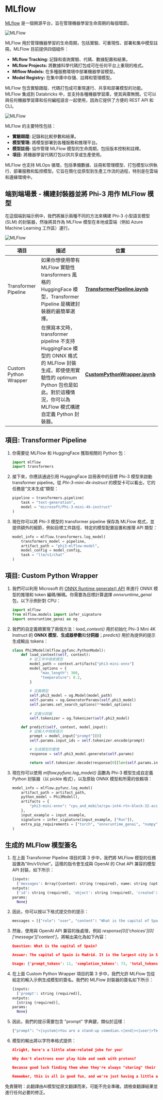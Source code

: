 # MLflow

[MLflow](https://mlflow.org/) 是一個開源平台，旨在管理機器學習生命周期的每個環節。

![MLFlow](../../../../translated_images/MlFlowmlops.9c163870a3150e994d8e662d65cdb1158e5e87df857f4c7793eb04367e4748dd.tw.png)

MLFlow 用於管理機器學習的生命周期，包括實驗、可重現性、部署和集中模型註冊。MLFlow 目前提供四個組件：

- **MLflow Tracking:** 記錄和查詢實驗、代碼、數據配置和結果。
- **MLflow Projects:** 將數據科學代碼打包成可在任何平台上重現的格式。
- **Mlflow Models:** 在多種服務環境中部署機器學習模型。
- **Model Registry:** 在集中庫中存儲、註釋和管理模型。

MLFlow 包含實驗跟蹤、代碼打包成可重現運行、共享和部署模型的功能。MLFlow 集成到 Databricks 中，並支持各種機器學習庫，使其與庫無關。它可以與任何機器學習庫和任何編程語言一起使用，因為它提供了方便的 REST API 和 CLI。

![MLFlow](../../../../translated_images/MLflow2.4b79a06c76e338ff4deea61f7c0ffd0d9ae2ddff2e20a4c43f2c1098c13bb54b.tw.png)

MLFlow 的主要特性包括：

- **實驗跟蹤:** 記錄和比較參數和結果。
- **模型管理:** 將模型部署到各種服務和推理平台。
- **模型註冊:** 協作管理 MLFlow 模型的生命周期，包括版本控制和註釋。
- **項目:** 將機器學習代碼打包以供共享或生產使用。

MLFlow 也支持 MLOps 循環，包括準備數據、註冊和管理模型、打包模型以供執行、部署服務和監控模型。它旨在簡化從原型到生產工作流的過程，特別是在雲端和邊緣環境中。

## 端到端場景 - 構建封裝器並將 Phi-3 用作 MLFlow 模型

在這個端到端示例中，我們將展示兩種不同的方法來構建 Phi-3 小型語言模型 (SLM) 的封裝器，然後將其作為 MLFlow 模型在本地或雲端（例如 Azure Machine Learning 工作區）運行。

![MLFlow](../../../../translated_images/MlFlow1.03f2450731cbbebec395ae9820571ba0ac8fd5e37462c26b7cf6bc00ca4d899a.tw.png)

| 項目 | 描述 | 位置 |
| ------------ | ----------- | -------- |
| Transformer Pipeline | 如果你想使用帶有 MLFlow 實驗性 transformers 風格的 HuggingFace 模型，Transformer Pipeline 是構建封裝器的最簡單選擇。 | [**TransformerPipeline.ipynb**](../../../../code/06.E2E/E2E_Phi-3-MLflow_TransformerPipeline.ipynb) |
| Custom Python Wrapper | 在撰寫本文時，transformer pipeline 不支持 HuggingFace 模型的 ONNX 格式的 MLFlow 封裝生成，即使使用實驗性的 optimum Python 包也是如此。對於這種情況，你可以為 MLFlow 模式構建自定義 Python 封裝器。 | [**CustomPythonWrapper.ipynb**](../../../../code/06.E2E/E2E_Phi-3-MLflow_CustomPythonWrapper.ipynb) |

## 項目: Transformer Pipeline

1. 你需要從 MLFlow 和 HuggingFace 獲取相關的 Python 包：

    ``` Python
    import mlflow
    import transformers
    ```

2. 接下來，你應該通過引用 HuggingFace 註冊表中的目標 Phi-3 模型來啟動 transformer pipeline。從 _Phi-3-mini-4k-instruct_ 的模型卡可以看出，它的任務是“文本生成”類型：

    ``` Python
    pipeline = transformers.pipeline(
        task = "text-generation",
        model = "microsoft/Phi-3-mini-4k-instruct"
    )
    ```

3. 現在你可以將 Phi-3 模型的 transformer pipeline 保存為 MLFlow 格式，並提供額外的細節，例如目標工件路徑、特定的模型配置設置和推理 API 類型：

    ``` Python
    model_info = mlflow.transformers.log_model(
        transformers_model = pipeline,
        artifact_path = "phi3-mlflow-model",
        model_config = model_config,
        task = "llm/v1/chat"
    )
    ```

## 項目: Custom Python Wrapper

1. 我們可以利用 Microsoft 的 [ONNX Runtime generate() API](https://github.com/microsoft/onnxruntime-genai) 來進行 ONNX 模型的推理和 token 編碼/解碼。你需要為目標計算選擇 _onnxruntime_genai_ 包，以下示例針對 CPU：

    ``` Python
    import mlflow
    from mlflow.models import infer_signature
    import onnxruntime_genai as og
    ```

1. 我們的自定義類實現了兩個方法：_load_context()_ 用於初始化 Phi-3 Mini 4K Instruct 的 **ONNX 模型**、**生成器參數**和**分詞器**；_predict()_ 用於為提供的提示生成輸出 tokens：

    ``` Python
    class Phi3Model(mlflow.pyfunc.PythonModel):
        def load_context(self, context):
            # 從工件中檢索模型
            model_path = context.artifacts["phi3-mini-onnx"]
            model_options = {
                 "max_length": 300,
                 "temperature": 0.2,         
            }
        
            # 定義模型
            self.phi3_model = og.Model(model_path)
            self.params = og.GeneratorParams(self.phi3_model)
            self.params.set_search_options(**model_options)
            
            # 定義分詞器
            self.tokenizer = og.Tokenizer(self.phi3_model)
    
        def predict(self, context, model_input):
            # 從輸入中檢索提示
            prompt = model_input["prompt"][0]
            self.params.input_ids = self.tokenizer.encode(prompt)
    
            # 生成模型的響應
            response = self.phi3_model.generate(self.params)
    
            return self.tokenizer.decode(response[0][len(self.params.input_ids):])
    ```

1. 現在你可以使用 _mlflow.pyfunc.log_model()_ 函數為 Phi-3 模型生成自定義 Python 封裝器（以 pickle 格式），以及原始 ONNX 模型和所需的依賴項：

    ``` Python
    model_info = mlflow.pyfunc.log_model(
        artifact_path = artifact_path,
        python_model = Phi3Model(),
        artifacts = {
            "phi3-mini-onnx": "cpu_and_mobile/cpu-int4-rtn-block-32-acc-level-4",
        },
        input_example = input_example,
        signature = infer_signature(input_example, ["Run"]),
        extra_pip_requirements = ["torch", "onnxruntime_genai", "numpy"],
    )
    ```

## 生成的 MLFlow 模型簽名

1. 在上面 Transformer Pipeline 項目的第 3 步中，我們將 MLFlow 模型的任務設置為“_llm/v1/chat_”。這樣的指令會生成與 OpenAI 的 Chat API 兼容的模型 API 封裝，如下所示：

    ``` Python
    {inputs: 
      ['messages': Array({content: string (required), name: string (optional), role: string (required)}) (required), 'temperature': double (optional), 'max_tokens': long (optional), 'stop': Array(string) (optional), 'n': long (optional), 'stream': boolean (optional)],
    outputs: 
      ['id': string (required), 'object': string (required), 'created': long (required), 'model': string (required), 'choices': Array({finish_reason: string (required), index: long (required), message: {content: string (required), name: string (optional), role: string (required)} (required)}) (required), 'usage': {completion_tokens: long (required), prompt_tokens: long (required), total_tokens: long (required)} (required)],
    params: 
      None}
    ```

1. 因此，你可以按以下格式提交你的提示：

    ``` Python
    messages = [{"role": "user", "content": "What is the capital of Spain?"}]
    ```

1. 然後，使用與 OpenAI API 兼容的後處理，例如 _response[0][‘choices’][0][‘message’][‘content’]_，將輸出美化為如下內容：

    ``` JSON
    Question: What is the capital of Spain?
    
    Answer: The capital of Spain is Madrid. It is the largest city in Spain and serves as the political, economic, and cultural center of the country. Madrid is located in the center of the Iberian Peninsula and is known for its rich history, art, and architecture, including the Royal Palace, the Prado Museum, and the Plaza Mayor.
    
    Usage: {'prompt_tokens': 11, 'completion_tokens': 73, 'total_tokens': 84}
    ```

1. 在上面 Custom Python Wrapper 項目的第 3 步中，我們允許 MLFlow 包從給定的輸入示例生成模型的簽名。我們的 MLFlow 封裝器的簽名如下所示：

    ``` Python
    {inputs: 
      ['prompt': string (required)],
    outputs: 
      [string (required)],
    params: 
      None}
    ```

1. 因此，我們的提示需要包含 "prompt" 字典鍵，類似於這樣：

    ``` Python
    {"prompt": "<|system|>You are a stand-up comedian.<|end|><|user|>Tell me a joke about atom<|end|><|assistant|>",}
    ```

1. 模型的輸出將以字符串格式提供：

    ``` JSON
    Alright, here's a little atom-related joke for you!
    
    Why don't electrons ever play hide and seek with protons?
    
    Because good luck finding them when they're always "sharing" their electrons!
    
    Remember, this is all in good fun, and we're just having a little atomic-level humor!
    ```

免責聲明：此翻譯由AI模型從原文翻譯而來，可能不完全準確。請檢查翻譯結果並進行任何必要的修正。